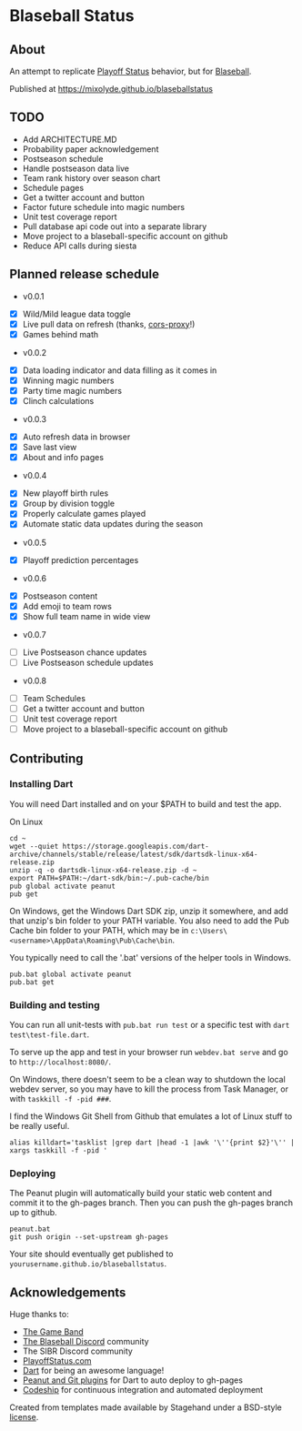 # Blaseball Status
## About
An attempt to replicate [Playoff Status](http://playoffstatus.com)
 behavior, but for [Blaseball](https://blaseball.com).
 
Published at https://mixolyde.github.io/blaseballstatus

## TODO
* Add ARCHITECTURE.MD
* Probability paper acknowledgement
* Postseason schedule
* Handle postseason data live
* Team rank history over season chart
* Schedule pages
* Get a twitter account and button
* Factor future schedule into magic numbers
* Unit test coverage report
* Pull database api code out into a separate library
* Move project to a blaseball-specific account on github
* Reduce API calls during siesta

## Planned release schedule
* v0.0.1 
- [x] Wild/Mild league data toggle
- [x] Live pull data on refresh (thanks, [cors-proxy](https://github.com/Society-for-Internet-Blaseball-Research/cors-proxy)!)
- [x] Games behind math
* v0.0.2
- [x] Data loading indicator and data filling as it comes in
- [x] Winning magic numbers
- [x] Party time magic numbers
- [x] Clinch calculations
* v0.0.3
- [x] Auto refresh data in browser
- [x] Save last view
- [x] About and info pages
* v0.0.4
- [x] New playoff birth rules
- [x] Group by division toggle
- [x] Properly calculate games played
- [x] Automate static data updates during the season
* v0.0.5
- [x] Playoff prediction percentages
* v0.0.6
- [x] Postseason content
- [x] Add emoji to team rows
- [x] Show full team name in wide view
* v0.0.7
- [ ] Live Postseason chance updates
- [ ] Live Postseason schedule updates
* v0.0.8
- [ ] Team Schedules
- [ ] Get a twitter account and button
- [ ] Unit test coverage report
- [ ] Move project to a blaseball-specific account on github

## Contributing

### Installing Dart
You will need Dart installed and on your $PATH to build and test 
the app.

On Linux
```
cd ~
wget --quiet https://storage.googleapis.com/dart-archive/channels/stable/release/latest/sdk/dartsdk-linux-x64-release.zip
unzip -q -o dartsdk-linux-x64-release.zip -d ~
export PATH=$PATH:~/dart-sdk/bin:~/.pub-cache/bin
pub global activate peanut
pub get
```
On Windows, get the Windows Dart SDK zip, unzip it somewhere,
and add that unzip's bin folder to your PATH variable. You also need
to add the Pub Cache bin folder to your PATH, which may be in 
`c:\Users\<username>\AppData\Roaming\Pub\Cache\bin`.

You typically need to call the '.bat' versions of the helper tools
in Windows.

```
pub.bat global activate peanut
pub.bat get
```

### Building and testing
You can run all unit-tests with `pub.bat run test` or
a specific test with `dart test\test-file.dart`.

To serve up the app and test in your browser run
`webdev.bat serve` and go to `http://localhost:8080/`.

On Windows, there doesn't seem to be a clean way to shutdown
the local webdev server, so you may have to kill the process
from Task Manager, or with `taskkill -f -pid ###`.

I find the Windows Git Shell from Github that emulates a lot of Linux
stuff to be really useful.

```
alias killdart='tasklist |grep dart |head -1 |awk '\''{print $2}'\'' | xargs taskkill -f -pid '
```

### Deploying
The Peanut plugin will automatically build your static web content
and commit it to the gh-pages branch. Then you can push the gh-pages
branch up to github.

```
peanut.bat
git push origin --set-upstream gh-pages
```

Your site should eventually get published to 
`yourusername.github.io/blaseballstatus`.


## Acknowledgements
Huge thanks to:
* [The Game Band](https://thegameband.com/)
* [The Blaseball Discord](https://discord.gg/3uFgJhu) community
* The SIBR Discord community
* [PlayoffStatus.com](http://PlayoffStatus.com)
* [Dart](https://dart.dev/) for being an awesome language!
* [Peanut and Git plugins](https://github.com/kevmoo) for Dart to auto deploy to gh-pages
* [Codeship](https://codeship.com) for continuous integration and automated deployment

Created from templates made available by Stagehand under a BSD-style
[license](https://github.com/dart-lang/stagehand/blob/master/LICENSE).
